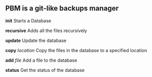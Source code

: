 ## PBM is a git-like backups manager

**init**                  Starts a Database

**recursive**            Adds all the files recursively

**update**                Update the database

**copy** *location*       Copy the files in the database to a specified location

**add** *file*            Add a file to the database

**status**                Get the status of the database

